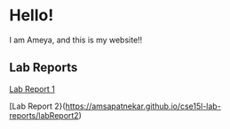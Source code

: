 # Hello! 
I am Ameya, and this is my website!!
## Lab Reports
[Lab Report 1](https://amsapatnekar.github.io/cse15l-lab-reports/labReport1)

[Lab Report 2}(https://amsapatnekar.github.io/cse15l-lab-reports/labReport2)
